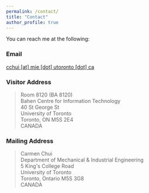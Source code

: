 ```yaml
---
permalink: /contact/
title: "Contact"
author_profile: true
---
```


You can reach me at the following:

### Email

[cchui [at] mie [dot] utoronto [dot] ca](mailto:cchui@mie.utoronto.ca)

### Visitor Address

> Room 8120 (BA 8120)  
> Bahen Centre for Information Technology  
> 40 St George St  
> University of Toronto  
> Toronto, ON M5S 2E4  
> CANADA  

### Mailing Address

> Carmen Chui  
> Department of Mechanical & Industrial Engineering  
> 5 King's College Road  
> University of Toronto  
> Toronto, Ontario M5S 3G8  
> CANADA  